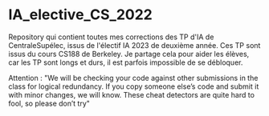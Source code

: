 # IA_elective_CS_2022
Repository qui contient toutes mes corrections des TP d'IA de CentraleSupélec, issus de l'électif IA 2023 de deuxième année. Ces TP sont issus du cours CS188 de Berkeley.
Je partage cela pour aider les élèves, car les TP sont longs et durs, il est parfois impossible de se débloquer.

Attention : "We will be checking your code against other submissions in the class for logical redundancy. If you copy someone else’s code and submit it with minor changes, we will know. These cheat detectors are quite hard to fool, so please don’t try"
